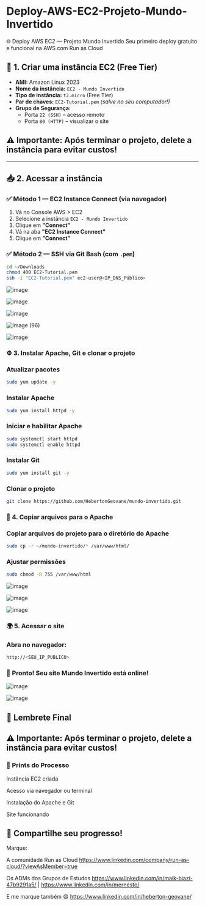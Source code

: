 # Deploy-AWS-EC2-Projeto-Mundo-Invertido
🌐 Deploy AWS EC2 — Projeto Mundo Invertido Seu primeiro deploy gratuito e funcional na AWS com Run as Cloud

## 🧾 1. Criar uma instância EC2 (Free Tier)

- **AMI:** Amazon Linux 2023  
- **Nome da instância:** `EC2 - Mundo Invertido`  
- **Tipo de instância:** `t2.micro` (Free Tier)  
- **Par de chaves:** `EC2-Tutorial.pem` *(salve no seu computador!)*  
- **Grupo de Segurança:**
  - Porta `22 (SSH)` – acesso remoto  
  - Porta `80 (HTTP)` – visualizar o site

## ⚠️ **Importante:** Após terminar o projeto, **delete a instância** para evitar custos!

---

## 📥 2. Acessar a instância

### ✅ Método 1 — EC2 Instance Connect (via navegador)

1. Vá no Console AWS > EC2  
2. Selecione a instância `EC2 - Mundo Invertido`  
3. Clique em **"Connect"**  
4. Vá na aba **"EC2 Instance Connect"**  
5. Clique em **"Connect"**

### ✅ Método 2 — SSH via Git Bash (com `.pem`)

```bash
cd ~/Downloads
chmod 400 EC2-Tutorial.pem
ssh -i "EC2-Tutorial.pem" ec2-user@<IP_DNS_Público>
````

![image](https://github.com/user-attachments/assets/29c62776-1b70-4dea-bb04-556e658003f5)

![image](https://github.com/user-attachments/assets/59c9dc43-69fe-47ce-9905-357842c053cd)

![image](https://github.com/user-attachments/assets/fafe8e8c-1f69-4455-b4af-2210b0c56f28)

![image (96)](https://github.com/user-attachments/assets/7fbe0e8f-197b-40cd-9641-833bd1cc7dff)

![image](https://github.com/user-attachments/assets/5eb89855-994b-45fa-adfb-fbb0643e219d)

### ⚙️ 3. Instalar Apache, Git e clonar o projeto

### Atualizar pacotes
```bash
sudo yum update -y
````

### Instalar Apache
```bash
sudo yum install httpd -y
````

### Iniciar e habilitar Apache
```bash
sudo systemctl start httpd
sudo systemctl enable httpd
````

### Instalar Git
```bash
sudo yum install git -y
````

### Clonar o projeto
```bash
git clone https://github.com/HebertonGeovane/mundo-invertido.git
````

### 📂 4. Copiar arquivos para o Apache

### Copiar arquivos do projeto para o diretório do Apache
```bash
sudo cp -r ~/mundo-invertido/* /var/www/html/
````

### Ajustar permissões
```bash
sudo chmod -R 755 /var/www/html
````

![image](https://github.com/user-attachments/assets/8db3cf57-6c8a-4594-a49e-d72e438d1849)

![image](https://github.com/user-attachments/assets/969b6302-2d2d-4652-bcd7-9f911185948d)

![image](https://github.com/user-attachments/assets/db643ef6-4c83-414e-83b6-db14db50302f)


### 🌍 5. Acessar o site

### Abra no navegador:
```bash
http://<SEU_IP_PUBLICO>
````
### 🎉 Pronto! Seu site Mundo Invertido está online!

![image](https://github.com/user-attachments/assets/52e8b3cb-031a-43de-9c2f-f0fe49946a4f)

![image](https://github.com/user-attachments/assets/485de8d6-fbc9-4753-b3e8-379b5b133fe1)

## 🚨 Lembrete Final
## ⚠️ Importante: Após terminar o projeto, delete a instância para evitar custos!

### 📸 Prints do Processo
Instância EC2 criada

Acesso via navegador ou terminal

Instalação do Apache e Git

Site funcionando

## 🤝 Compartilhe seu progresso!
Marque:

A comunidade Run as Cloud  https://www.linkedin.com/company/run-as-cloud/?viewAsMember=true

Os ADMs dos Grupos de Estudos https://www.linkedin.com/in/maik-biazi-47b9291a5/  |   https://www.linkedin.com/in/mernesto/

E me marque também 😄  https://www.linkedin.com/in/heberton-geovane/




